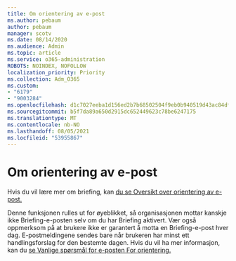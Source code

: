 ```yaml
---
title: Om orientering av e-post
ms.author: pebaum
author: pebaum
manager: scotv
ms.date: 08/14/2020
ms.audience: Admin
ms.topic: article
ms.service: o365-administration
ROBOTS: NOINDEX, NOFOLLOW
localization_priority: Priority
ms.collection: Adm_O365
ms.custom:
- "6179"
- "9003284"
ms.openlocfilehash: d1c7027eeba1d156ed2b7b68502504f9eb0b940519d43ac84df1c94435260101
ms.sourcegitcommit: b5f7da89a650d2915dc652449623c78be6247175
ms.translationtype: MT
ms.contentlocale: nb-NO
ms.lasthandoff: 08/05/2021
ms.locfileid: "53955867"
---
```

# <a name="about-briefing-email"></a>Om orientering av e-post

Hvis du vil lære mer om briefing, kan [du se Oversikt over orientering av e-post.](https://docs.microsoft.com/briefing/be-overview)  

Denne funksjonen rulles ut for øyeblikket, så organisasjonen mottar kanskje ikke Briefing-e-posten selv om du har Briefing aktivert. Vær også oppmerksom på at brukere ikke er garantert å motta en Briefing-e-post hver dag. E-postmeldingene sendes bare når brukeren har minst ett handlingsforslag for den bestemte dagen. Hvis du vil ha mer informasjon, kan du [se Vanlige spørsmål for e-posten For orientering.](https://docs.microsoft.com/briefing/be-faqs)